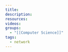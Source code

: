 ```yaml
---
title: 
description: 
resources: 
videos: 
groups:
  - "[[Computer Science]]"
tags:
  - network
---
```

